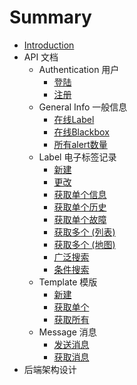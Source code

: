 # Summary

* [Introduction](README.md)
* API 文档
    * Authentication 用户
        * [登陆](api/authentication/login.md)
        * [注册](api/authentication/sign-up.md)
    * General Info 一般信息
        * [在线Label](api/general-info/label.md)
        * [在线Blackbox](api/general-info/blackbox.md)
        * [所有alert数量](api/general-info/alert.md)
    * Label 电子标签记录
        * [新建](api/label/create.md)
        * [更改](api/label/modify.md)
        * [获取单个信息](api/label/fetch-single-info.md)
        * [获取单个历史](api/label/fetch-single-history.md)
        * [获取单个故障](api/label/fetch-single-alert.md)
        * [获取多个 (列表)](api/label/fetch-list.md)
        * [获取多个 (地图)](api/label/fetch-map.md)
        * [广泛搜索](api/label/search-all.md)
        * [条件搜索](api/label/search-filter.md)
    * Template 模版
        * [新建](api/template/create.md)
        * [获取单个](api/template/fetch-single.md)
        * [获取所有](api/template/fetch-all.md)
    * Message 消息
        * [发送消息](api/message/send.md)
        * [获取消息](api/message/fetch.md)
* 后端架构设计

